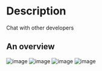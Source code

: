 # Description
Chat with other developers

## An overview
![image](https://user-images.githubusercontent.com/58218526/226181364-a56dd73d-b2a9-4bfb-ae3c-f244aae8cc05.png)
![image](https://user-images.githubusercontent.com/58218526/226181389-934dbeef-1800-49e1-96aa-d9272bd035a5.png)
![image](https://user-images.githubusercontent.com/58218526/226181425-ef7aebc1-7c15-47e2-96fc-e70105bc4055.png)
![image](https://user-images.githubusercontent.com/58218526/226181443-12cbc3f0-9e34-4c5c-a3da-82770523fcd6.png)

